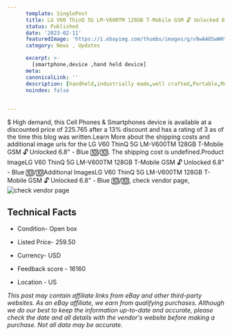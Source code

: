 ```yaml
---
      template: SinglePost
      title: LG V60 ThinQ 5G LM-V600TM 128GB T-Mobile GSM 🔓 Unlocked 6.8" - Blue 🔟/🔟
      status: Published
      date: '2023-02-11'
      featuredImage: 'https://i.ebayimg.com/thumbs/images/g/v9wAAOSwWHti7UQp/s-l225.jpg'
      category: News , Updates

      excerpt: >-
        [smartphone,device ,hand held device]
      meta:
      canonicalLink: ''
      description: [handheld,industrially made,well crafted,Portable,Mobile,Compact,Convenient,Lightweight,Maneuverable,Man-portable,Miniature,Carriable,Hand-held,Light,Holdable,Transportable,Mobile device,Pocket-sized,On-the-go,Wireless,Cordless,Compact size,Convenient size, smartphone,device ,hand held device]
      noindex: false

        
---
```

$
    High demand, this Cell Phones & Smartphones device is available at a discounted price of 225.765 after a 13% discount and has a rating of 3 as of the time this blog was written.Learn More about the shipping costs and additional image urls for the LG V60 ThinQ 5G LM-V600TM 128GB T-Mobile GSM 🔓 Unlocked 6.8" - Blue 🔟/🔟. The shipping cost is undefined.Product ImageLG V60 ThinQ 5G LM-V600TM 128GB T-Mobile GSM 🔓 Unlocked 6.8" - Blue 🔟/🔟Additional ImagesLG V60 ThinQ 5G LM-V600TM 128GB T-Mobile GSM 🔓 Unlocked 6.8" - Blue 🔟/🔟, check vendor page, ![check vendor page](https://origin-galleryplus.ebayimg.com/ws/web/255667904237_2_0_1/225x225.jpg,https://origin-galleryplus.ebayimg.com/ws/web/255667904237_3_0_1/225x225.jpg,https://origin-galleryplus.ebayimg.com/ws/web/255667904237_4_0_1/225x225.jpg,https://origin-galleryplus.ebayimg.com/ws/web/255667904237_5_0_1/225x225.jpg,https://origin-galleryplus.ebayimg.com/ws/web/255667904237_6_0_1/225x225.jpg)
    
    

 ## Technical Facts 



     
      

 - Condition- Open box 


      

 - Listed Price- 259.50 


      

 - Currency- USD 


      

 - Feedback score - 16160 


      

 - Location - US 


      
      

 *_This post may contain affiliate links from eBay and other third-party websites. As an eBay affiliate, we earn from qualifying purchases. Although we do our best to keep the information up-to-date and accurate, please check the date and all details with the vendor's website before making a purchase. Not all data may be accurate._*



    
    
    
    
    
